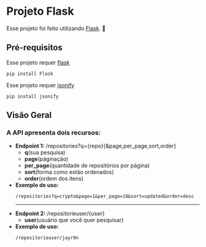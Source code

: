 #  Projeto Flask

Esse projeto foi feito utilizando [Flask](https://flask.palletsprojects.com/). 🧐

## Pré-requisitos

Esse projeto requer [flask](https://flask.palletsprojects.com/)

```
pip install Flask
```

Esse projeto requer [jsonify](https://pypi.org/project/jsonify/)

```
pip install jsonify
```
## Visão Geral

### A API apresenta dois recursos: 
- **Endpoint 1:** /repositories?q={repo}{&page,per_page,sort,order} 
  - **q**(sua pesquisa)
  - **page**(páginação)
  - **per_page**(quantidade de repositórios por página)
  - **sort**(forma como estão ordenados)
  - **order**(ordem dos itens)
- **Exemplo de uso:**
  ```
  /repositories?q=crypto&page=1&per_page=10&sort=updated&order=desc
  ```
  ---
- **Endpoint 2:** /repositorieuser/{user}
  - **user**(usuário que você quer pesquisar)
- **Exemplo de uso:**
  ```
  /repositorieuser/jayr0n
  ```

